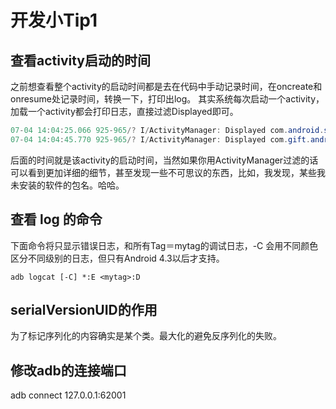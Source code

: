 # 开发小Tip1

## 查看activity启动的时间

之前想查看整个activity的启动时间都是去在代码中手动记录时间，在oncreate和onresume处记录时间，转换一下，打印出log。
其实系统每次启动一个activity，加载一个activity都会打印日志，直接过滤Displayed即可。

```java
07-04 14:04:25.066 925-965/? I/ActivityManager: Displayed com.android.settings/.applications.InstalledAppDetails: +1s57ms
07-04 14:04:45.770 925-965/? I/ActivityManager: Displayed com.gift.android/.activity.MainActivity: +1s806ms
```
后面的时间就是该activity的启动时间，当然如果你用ActivityManager过滤的话可以看到更加详细的细节，甚至发现一些不可思议的东西，比如，我发现，某些我未安装的软件的包名。哈哈。


## 查看 log 的命令

下面命令将只显示错误日志，和所有Tag＝mytag的调试日志，-C 会用不同颜色区分不同级别的日志，但只有Android 4.3以后才支持。


 ` adb logcat [-C] *:E <mytag>:D `



## serialVersionUID的作用
为了标记序列化的内容确实是某个类。最大化的避免反序列化的失败。

## 修改adb的连接端口
adb connect 127.0.0.1:62001




